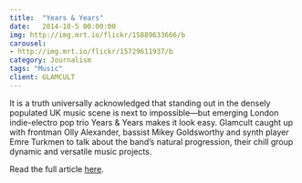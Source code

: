 ```yaml
---
title:  "Years & Years"
date:   2014-10-5 00:00:00
img: http://img.mrt.io/flickr/15889633666/b
carousel:
- http://img.mrt.io/flickr/15729611937/b
category: Journalism
tags: "Music"
client: GLAMCULT
---
```

It is a truth universally acknowledged that standing out in the densely populated UK music scene is next to impossible—but emerging London indie-electro pop trio Years & Years makes it look easy. Glamcult caught up with frontman Olly Alexander, bassist Mikey Goldsworthy and synth player Emre Turkmen to talk about the band’s natural progression, their chill group dynamic and versatile music projects.


Read the full article [here](http://issuu.com/glamcult/docs/gc_editie_106_2014_56p_lowres_page/37?e=2655996%2F9559192).
